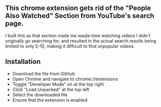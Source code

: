 ## This chrome extension gets rid of the "People Also Watched" Section from YouTube's search page.

I built this as that section made me waste time watching videos I didn't originally go searching for, and resulted in the actual search results being limited to only 5-10, making it difficult to find unpopular videos. 

## Installation

* Download the file from GitHub
* Open Chrome and navigate to chrome://extensions
* Toggle "Developer Mode" on at the top right
* Click "Load Unpacked" at the top left
* Select the downloaded file
* Ensure that the extension is enabled

